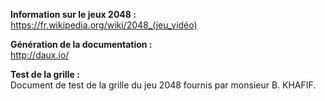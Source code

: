 **Information sur le jeux 2048 :** <br>
<https://fr.wikipedia.org/wiki/2048_(jeu_vidéo)>

**Génération de la documentation :** <br>
<http://daux.io/>

**Test de la grille :** <br>
Document de test de la grille du jeu 2048 fournis par monsieur B. KHAFIF.
